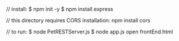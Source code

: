 // install:
    $ npm init -y
    $ npm install express

// this directory requires CORS installation:
    npm install cors
	
// to run:
	$ node PetRESTServer.js
	$ node app.js
	open frontEnd.html
